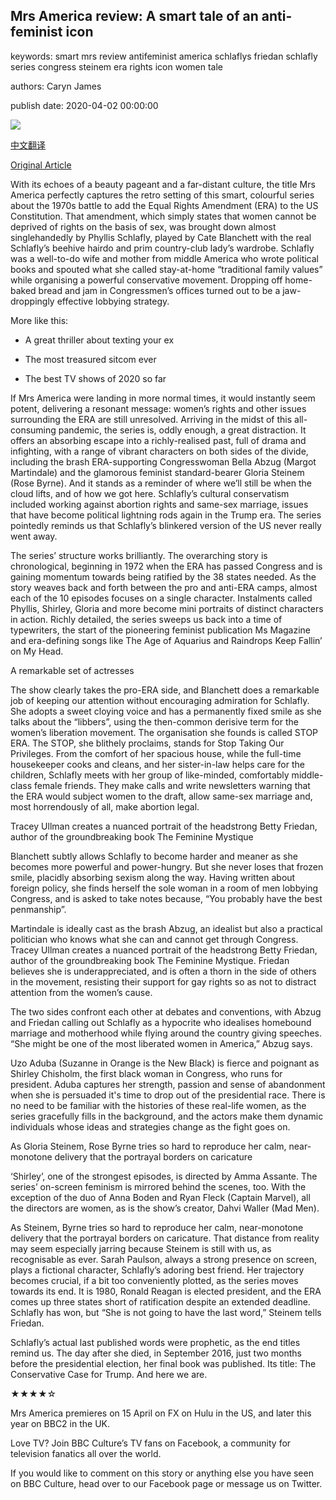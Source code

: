## Mrs America review: A smart tale of an anti-feminist icon

keywords: smart mrs review antifeminist america schlaflys friedan schlafly series congress steinem era rights icon women tale

authors: Caryn James

publish date: 2020-04-02 00:00:00

![](https://ichef.bbci.co.uk/wwfeatures/live/624_351/images/live/p0/88/g1/p088g1f0.jpg)

[中文翻译](Mrs%20America%20review%3A%20A%20smart%20tale%20of%20an%20anti-feminist%20icon_zh.md)

[Original Article](https://www.bbc.com/culture/story/20200402-mrs-america-review-a-smart-tale-of-an-anti-feminist-icon)

With its echoes of a beauty pageant and a far-distant culture, the title Mrs America perfectly captures the retro setting of this smart, colourful series about the 1970s battle to add the Equal Rights Amendment (ERA) to the US Constitution. That amendment, which simply states that women cannot be deprived of rights on the basis of sex, was brought down almost singlehandedly by Phyllis Schlafly, played by Cate Blanchett with the real Schlafly’s beehive hairdo and prim country-club lady’s wardrobe. Schlafly was a well-to-do wife and mother from middle America who wrote political books and spouted what she called stay-at-home “traditional family values” while organising a powerful conservative movement. Dropping off home-baked bread and jam in Congressmen’s offices turned out to be a jaw-droppingly effective lobbying strategy.

More like this:

- A great thriller about texting your ex

- The most treasured sitcom ever

- The best TV shows of 2020 so far

If Mrs America were landing in more normal times, it would instantly seem potent, delivering a resonant message: women’s rights and other issues surrounding the ERA are still unresolved. Arriving in the midst of this all-consuming pandemic, the series is, oddly enough, a great distraction. It offers an absorbing escape into a richly-realised past, full of drama and infighting, with a range of vibrant characters on both sides of the divide, including the brash ERA-supporting Congresswoman Bella Abzug (Margot Martindale) and the glamorous feminist standard-bearer Gloria Steinem (Rose Byrne). And it stands as a reminder of where we’ll still be when the cloud lifts, and of how we got here. Schlafly’s cultural conservatism included working against abortion rights and same-sex marriage, issues that have become political lightning rods again in the Trump era. The series pointedly reminds us that Schlafly’s blinkered version of the US never really went away.

The series’ structure works brilliantly. The overarching story is chronological, beginning in 1972 when the ERA has passed Congress and is gaining momentum towards being ratified by the 38 states needed. As the story weaves back and forth between the pro and anti-ERA camps, almost each of the 10 episodes focuses on a single character. Instalments called Phyllis, Shirley, Gloria and more become mini portraits of distinct characters in action. Richly detailed, the series sweeps us back into a time of typewriters, the start of the pioneering feminist publication Ms Magazine and era-defining songs like The Age of Aquarius and Raindrops Keep Fallin’ on My Head.

A remarkable set of actresses

The show clearly takes the pro-ERA side, and Blanchett does a remarkable job of keeping our attention without encouraging admiration for Schlafly. She adopts a sweet cloying voice and has a permanently fixed smile as she talks about the “libbers”, using the then-common derisive term for the women’s liberation movement. The organisation she founds is called STOP ERA. The STOP, she blithely proclaims, stands for Stop Taking Our Privileges. From the comfort of her spacious house, while the full-time housekeeper cooks and cleans, and her sister-in-law helps care for the children, Schlafly meets with her group of like-minded, comfortably middle-class female friends. They make calls and write newsletters warning that the ERA would subject women to the draft, allow same-sex marriage and, most horrendously of all, make abortion legal.

Tracey Ullman creates a nuanced portrait of the headstrong Betty Friedan, author of the groundbreaking book The Feminine Mystique

Blanchett subtly allows Schlafly to become harder and meaner as she becomes more powerful and power-hungry. But she never loses that frozen smile, placidly absorbing sexism along the way. Having written about foreign policy, she finds herself the sole woman in a room of men lobbying Congress, and is asked to take notes because, “You probably have the best penmanship”.

Martindale is ideally cast as the brash Abzug, an idealist but also a practical politician who knows what she can and cannot get through Congress. Tracey Ullman creates a nuanced portrait of the headstrong Betty Friedan, author of the groundbreaking book The Feminine Mystique. Friedan believes she is underappreciated, and is often a thorn in the side of others in the movement, resisting their support for gay rights so as not to distract attention from the women’s cause.

The two sides confront each other at debates and conventions, with Abzug and Friedan calling out Schlafly as a hypocrite who idealises homebound marriage and motherhood while flying around the country giving speeches. “She might be one of the most liberated women in America,” Abzug says.

Uzo Aduba (Suzanne in Orange is the New Black) is fierce and poignant as Shirley Chisholm, the first black woman in Congress, who runs for president. Aduba captures her strength, passion and sense of abandonment when she is persuaded it's time to drop out of the presidential race. There is no need to be familiar with the histories of these real-life women, as the series gracefully fills in the background, and the actors make them dynamic individuals whose ideas and strategies change as the fight goes on.

As Gloria Steinem, Rose Byrne tries so hard to reproduce her calm, near-monotone delivery that the portrayal borders on caricature

‘Shirley’, one of the strongest episodes, is directed by Amma Assante. The series’ on-screen feminism is mirrored behind the scenes, too. With the exception of the duo of Anna Boden and Ryan Fleck (Captain Marvel), all the directors are women, as is the show’s creator, Dahvi Waller (Mad Men).

As Steinem, Byrne tries so hard to reproduce her calm, near-monotone delivery that the portrayal borders on caricature. That distance from reality may seem especially jarring because Steinem is still with us, as recognisable as ever. Sarah Paulson, always a strong presence on screen, plays a fictional character, Schlafly’s adoring best friend. Her trajectory becomes crucial, if a bit too conveniently plotted, as the series moves towards its end. It is 1980, Ronald Reagan is elected president, and the ERA comes up three states short of ratification despite an extended deadline. Schlafly has won, but “She is not going to have the last word,” Steinem tells Friedan.

Schlafly’s actual last published words were prophetic, as the end titles remind us. The day after she died, in September 2016, just two months before the presidential election, her final book was published. Its title: The Conservative Case for Trump. And here we are.

★★★★☆

Mrs America premieres on 15 April on FX on Hulu in the US, and later this year on BBC2 in the UK.

Love TV? Join BBC Culture’s TV fans on Facebook, a community for television fanatics all over the world.

If you would like to comment on this story or anything else you have seen on BBC Culture, head over to our Facebook page or message us on Twitter.